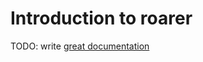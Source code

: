 # Introduction to roarer

TODO: write [great documentation](http://jacobian.org/writing/what-to-write/)
